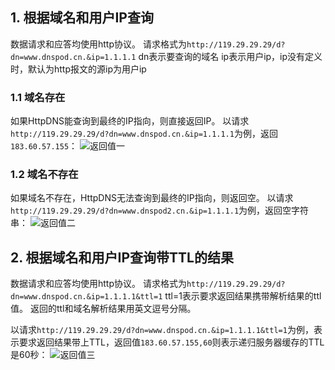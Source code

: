 ## 1. 根据域名和用户IP查询
数据请求和应答均使用http协议。
请求格式为`http://119.29.29.29/d?dn=www.dnspod.cn.&ip=1.1.1.1`
dn表示要查询的域名
ip表示用户ip，ip没有定义时，默认为http报文的源ip为用户ip

### 1.1 域名存在
如果HttpDNS能查询到最终的IP指向，则直接返回IP。
以请求`http://119.29.29.29/d?dn=www.dnspod.cn.&ip=1.1.1.1`为例，返回`183.60.57.155`：
![返回值一](https://mccdn.qcloud.com/static/img/ad7dbfd17112fba557f96deec30677df/image.png)

### 1.2 域名不存在
如果域名不存在，HttpDNS无法查询到最终的IP指向，则返回空。
以请求`http://119.29.29.29/d?dn=www.dnspod2.cn.&ip=1.1.1.1`为例，返回空字符串：
![返回值二](https://mccdn.qcloud.com/static/img/15b5daaeeedd2f2c68c00465554dbae2/image.png)


## 2. 根据域名和用户IP查询带TTL的结果
数据请求和应答均使用http协议。
请求格式为`http://119.29.29.29/d?dn=www.dnspod.cn.&ip=1.1.1.1&ttl=1`
ttl=1表示要求返回结果携带解析结果的ttl值。
返回的ttl和域名解析结果用英文逗号分隔。

以请求`http://119.29.29.29/d?dn=www.dnspod.cn.&ip=1.1.1.1&ttl=1`为例，表示要求返回结果带上TTL，返回值`183.60.57.155,60`则表示递归服务器缓存的TTL是60秒：
![返回值三](https://mccdn.qcloud.com/static/img/0e845c5b777dbcd81ebb800437c786ee/image.png)
